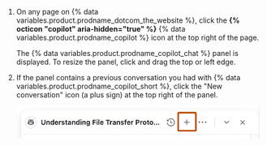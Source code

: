 1. On any page on {% data variables.product.prodname_dotcom_the_website %}, click the **{% octicon "copilot" aria-hidden="true" %}** {% data variables.product.prodname_copilot %} icon at the top right of the page.

   The {% data variables.product.prodname_copilot_chat %} panel is displayed. To resize the panel, click and drag the top or left edge.

1. If the panel contains a previous conversation you had with {% data variables.product.prodname_copilot_short %}, click the "New conversation" icon (a plus sign) at the top right of the panel.

   ![Screenshot of the new conversation button, highlighted with a dark orange outline.](/assets/images/help/copilot/chat-new-conversation-button.png)
